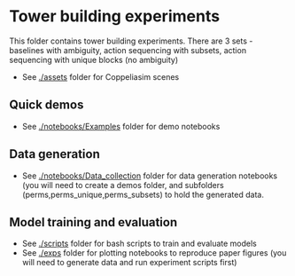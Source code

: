 # Tower building experiments

This folder contains tower building experiments. There are 3 sets - baselines with ambiguity, action sequencing with subsets, action sequencing with unique blocks (no ambiguity)

- See [./assets](./assets/) folder for Coppeliasim scenes

## Quick demos

- See [./notebooks/Examples](./notebooks/Examples) folder for demo notebooks 

## Data generation

- See [./notebooks/Data_collection](./notebooks/Data_collection) folder for data generation notebooks (you will need to create a demos folder, and subfolders (perms,perms_unique,perms_subsets) to hold the generated data.

## Model training and evaluation

- See [./scripts](./scripts/) folder for bash scripts to train and evaluate models
- See [./exps](./exps/) folder for plotting notebooks to reproduce paper figures (you will need to generate data and run experiment scripts first)
